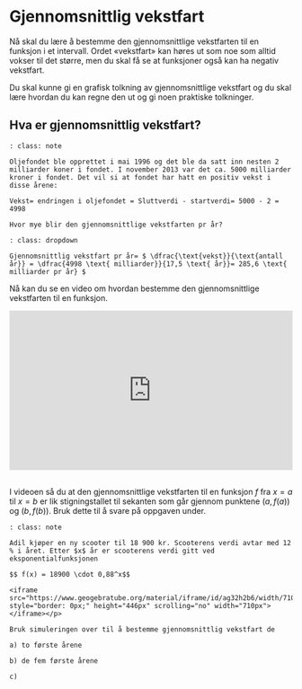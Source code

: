 # Gjennomsnittlig vekstfart

Nå skal du lære å bestemme den gjennomsnittlige vekstfarten til en funksjon i et intervall. Ordet «vekstfart» kan høres ut som noe som alltid vokser til det større, men du skal få se at funksjoner også kan ha negativ vekstfart.

Du skal kunne gi en grafisk tolkning av gjennomsnittlige vekstfart og du skal lære hvordan du kan regne den ut og gi noen praktiske tolkninger.

## Hva er gjennomsnittlig vekstfart?

```{admonition} Oppgave 1
: class: note

Oljefondet ble opprettet i mai 1996 og det ble da satt inn nesten 2 milliarder koner i fondet. I november 2013 var det ca. 5000 milliarder kroner i fondet. Det vil si at fondet har hatt en positiv vekst i disse årene:

Vekst= endringen i oljefondet = Sluttverdi - startverdi= 5000 - 2 = 4998

Hvor mye blir den gjennomsnittlige vekstfarten pr år?

```

```{admonition} Løsning
: class: dropdown

Gjennomsnittlig vekstfart pr år= $ \dfrac{\text{vekst}}{\text{antall år}} = \dfrac{4998 \text{ milliarder}}{17,5 \text{ år}}= 285,6 \text{ milliarder pr år} $

```

Nå kan du se en video om hvordan bestemme den gjennomsnittlige vekstfarten til en funksjon.

<div style="padding:56.25% 0 0 0;position:relative;"><iframe src="https://player.vimeo.com/video/299173905?h=5e77bf3a59&title=0&byline=0&portrait=0" style="position:absolute;top:0;left:0;width:100%;height:100%;" frameborder="0" allow="autoplay; fullscreen; picture-in-picture" allowfullscreen></iframe></div><script src="https://player.vimeo.com/api/player.js"></script>

<br>

I videoen så du at den gjennomsnittlige vekstfarten til en funksjon $f$ fra $x=a$ til $x=b$ er lik stigningstallet til sekanten som går gjennom punktene $(a, f(a))$ og $(b, f(b))$. Bruk dette til å svare på oppgaven under.

```{admonition} Oppgave 2
: class: note

Adil kjøper en ny scooter til 18 900 kr. Scooterens verdi avtar med 12 % i året. Etter $x$ år er scooterens verdi gitt ved eksponentialfunksjonen

$$ f(x) = 18900 \cdot 0,88^x$$

<iframe src="https://www.geogebratube.org/material/iframe/id/ag32h2b6/width/710/height/446/border/888888/rc/false/ai/false/sdz/true/smb/false/stb/false/stbh/true/ld/false/sri/true/at/preferhtml5" style="border: 0px;" height="446px" scrolling="no" width="710px"> </iframe></p>

Bruk simuleringen over til å bestemme gjennomsnittlig vekstfart de

a) to første årene

b) de fem første årene

c) 
```